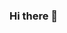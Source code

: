 ### Hi there 👋

<!--
**Am-amass/Am-amass** is a ✨ _special_ ✨ repository because its `README.md` (this file) appears on your GitHub profile.

Here are some ideas to get you started:

- 🔭 I’m currently working on .programming
- 🌱 I’m currently learning ..python.
- 👯 I’m looking to collaborate on ...technology
- 🤔 I’m looking for help with ...my telegram channel
- 💬 Ask me about ...telegram
- 📫 How to reach me: ...@kvng_amass on telegram
- 😄 Pronouns: ...
- ⚡ Fun fact: ...
-->
